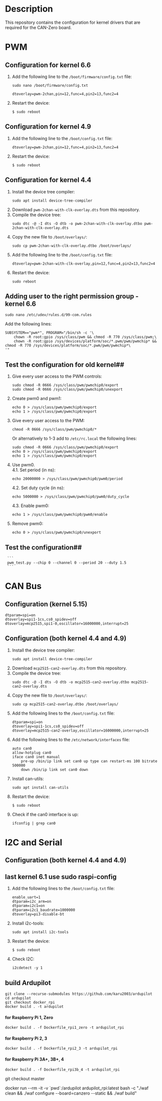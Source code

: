 # Description #

This repository contains the configuration for kernel drivers that are required for the CAN-Zero board.

# PWM #

## Configuration for kernel 6.6 ##

1. Add the following line to the `/boot/firmware/config.txt` file:
    ```
    sudo nano /boot/firmware/config.txt
    ```
    ```
    dtoverlay=pwm-2chan,pin=12,func=4,pin2=13,func2=4
    ```
2. Restart the device:
    ```
    $ sudo reboot
    ```

## Configuration for kernel 4.9 ##

1. Add the following line to the `/boot/config.txt` file:
    ```
    dtoverlay=pwm-2chan,pin=12,func=4,pin2=13,func2=4
    ```
2. Restart the device:
    ```
    $ sudo reboot
    ```
    
## Configuration for kernel 4.4 ##

1. Install the device tree compiler:
    ```
    sudo apt install device-tree-compiler
    ```
2. Download `pwm-2chan-with-clk-overlay.dts` from this repository.
3. Compile the device tree:
    ```
    sudo dtc -@ -I dts -O dtb -o pwm-2chan-with-clk-overlay.dtbo pwm-2chan-with-clk-overlay.dts
    ```
4. Copy the new file to `/boot/overlays/`:
    ```
    sudo cp pwm-2chan-with-clk-overlay.dtbo /boot/overlays/
    ```
5. Add the following line to the `/boot/config.txt` file:
    ```
    dtoverlay=pwm-2chan-with-clk-overlay,pin=12,func=4,pin2=13,func2=4
    ```
6. Restart the device:
    ```
    sudo reboot
    ```
    
## Adding user to the right permission group - kernel 6.6

    sudo nano /etc/udev/rules.d/99-com.rules

    
Add the following lines:
    

    SUBSYSTEM=="pwm*", PROGRAM="/bin/sh -c '\
        chown -R root:gpio /sys/class/pwm && chmod -R 770 /sys/class/pwm;\
        chown -R root:gpio /sys/devices/platform/soc/*.pwm/pwm/pwmchip* && chmod -R 770 /sys/devices/platform/soc/*.pwm/pwm/pwmchip*\
    '"


## Test the configuration for old kernel##

1. Give every user access to the PWM controls:
    ```
    sudo chmod -R 0666 /sys/class/pwm/pwmchip0/export
    sudo chmod -R 0666 /sys/class/pwm/pwmchip0/unexport
    ```

2. Create pwm0 and pwm1:
	```
	echo 0 > /sys/class/pwm/pwmchip0/export
	echo 1 > /sys/class/pwm/pwmchip0/export
	```

3. Give every user access to the PWM:
	```
	chmod -R 0666 /sys/class/pwm/pwmchip0/*
	```

	Or alternatively to 1-3 add to `/etc/rc.local` the following lines:
	```
	sudo chmod -R 0666 /sys/class/pwm/pwmchip0/export
	echo 0 > /sys/class/pwm/pwmchip0/export
	echo 1 > /sys/class/pwm/pwmchip0/export
	```

4. Use pwm0.\
   4.1. Set period (in ns):
     ```
     echo 20000000 > /sys/class/pwm/pwmchip0/pwm0/period
     ```
    
   4.2. Set duty cycle (in ns):
     ```
     echo 5000000 > /sys/class/pwm/pwmchip0/pwm0/duty_cycle
     ```
    
   4.3. Enable pwm0:
     ```
     echo 1 > /sys/class/pwm/pwmchip0/pwm0/enable
     ```
 5. Remove pwm0:
     ```
     echo 0 > /sys/class/pwm/pwmchip0/unexport
     ```
## Test the configuration##
     ```
     pwm_test.py --chip 0 --channel 0 --period 20 --duty 1.5
     ```

 
 # CAN Bus #
 
 ## Configuration (kernel 5.15) ##
    dtparam=spi=on 
    dtoverlay=spi1-1cs,cs0_spidev=off
    dtoverlay=mcp2515,spi1-0,oscillator=16000000,interrupt=25   
 ## Configuration (both kernel 4.4 and 4.9) ##
 
1. Install the device tree compiler:
    ```
    sudo apt install device-tree-compiler
    ```
2. Download `mcp2515-can2-overlay.dts` from this repository.
3. Compile the device tree:
    ```
    sudo dtc -@ -I dts -O dtb -o mcp2515-can2-overlay.dtbo mcp2515-can2-overlay.dts
    ```
4. Copy the new file to `/boot/overlays/`:
    ```
    sudo cp mcp2515-can2-overlay.dtbo /boot/overlays/
    ```
5. Add the following lines to the `/boot/config.txt` file:
    ```
    dtparam=spi=on
    dtoverlay=spi1-1cs,cs0_spidev=off
    dtoverlay=mcp2515-can2-overlay,oscillator=16000000,interrupt=25
    ```
6. Add the following lines to the `/etc/network/interfaces` file:
    ```
    auto can0
    allow-hotplug can0
    iface can0 inet manual
        pre-up /bin/ip link set can0 up type can restart-ms 100 bitrate 500000
        down /bin/ip link set can0 down
    ```
7. Install can-utils:
    ```
    sudo apt install can-utils
    ```
8. Restart the device:
    ```
    $ sudo reboot
    ```
9. Check if the can0 interface is up:
    ```
    ifconfig | grep can0
    ```
    
# I2C and Serial #

## Configuration (both kernel 4.4 and 4.9) ##
## last kernel 6.1 use sudo raspi-config ##

1. Add the following lines to the `/boot/config.txt` file:
    ```
    enable_uart=1
    dtparam=i2c_arm=on
	dtparam=i2c1=on
	dtparam=i2c1_baudrate=1000000
    dtoverlay=pi3-disable-bt
    ```
2. Install i2c-tools:
    ```
    sudo apt install i2c-tools
    ```
3. Restart the device:
    ```
    $ sudo reboot
    ```
4. Check I2C:
    ```
    i2cdetect -y 1
    ```

## build Ardupilot

    git clone --recurse-submodules https://github.com/karu2003/ardupilot	
    cd ardupilot	
    git checkout docker_rpi	
    docker build . -t ardupilot

#### for Raspberry Pi 1, Zero

    docker build . -f Dockerfile_rpi1_zero -t ardupilot_rpi

#### for Raspberry Pi 2, 3

    docker build . -f Dockerfile_rpi2_3 -t ardupilot_rpi

#### for Raspberry Pi 3A+, 3B+, 4

    docker build . -f Dockerfile_rpi3b_4 -t ardupilot_rpi

git checkout master

docker run --rm -it -v \`pwd\`:/ardupilot ardupilot_rpi:latest bash -c "./waf clean && ./waf configure --board=canzero --static && ./waf build"
